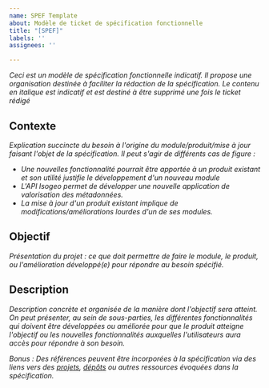 ```yaml
---
name: SPEF Template
about: Modèle de ticket de spécification fonctionnelle
title: "[SPEF]"
labels: ''
assignees: ''

---
```


*Ceci est un modèle de spécification fonctionnelle indicatif. Il propose une organisation destinée à faciliter la rédaction de la spécification. Le contenu en italique est indicatif et est destiné à être supprimé une fois le ticket rédigé*

## Contexte
*Explication succincte du besoin à l'origine du module/produit/mise à jour faisant l'objet de la spécification. Il peut s'agir de différents cas de figure :*
* *Une nouvelles fonctionnalité pourrait être apportée à un produit existant et son utilité justifie le développement d'un nouveau module*
* *L'API Isogeo permet de développer une nouvelle application de valorisation des métadonnées.*
* *La mise à jour d'un produit existant implique de modifications/améliorations lourdes d'un de ses modules.*

## Objectif
*Présentation du projet : ce que doit permettre de faire le module, le produit, ou l'amélioration développé(e) pour répondre au besoin spécifié.*

## Description
*Description concrète et organisée de la manière dont l'objectif sera atteint. On peut présenter, au sein de sous-parties, les différentes fonctionnalités qui doivent être développées ou améliorée pour que le produit atteigne l'objectif ou les nouvelles fonctionnalités auxquelles l'utilisateurs aura accès pour répondre à son besoin.*



*Bonus : Des références peuvent être incorporées à la spécification via des liens vers des [projets](https://github.com/isogeo/sandbox-python/projects), [dépôts](https://github.com/isogeo/sandbox-python) ou autres ressources évoquées dans la spécification.*

